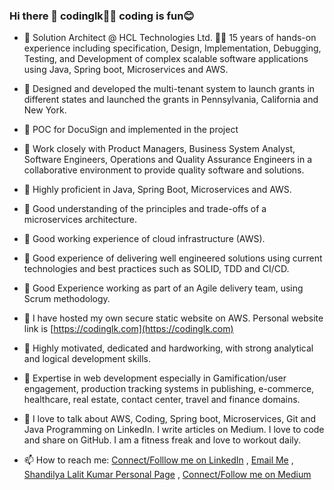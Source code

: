 ### Hi there 👋 codinglk👨‍💻 coding is fun😊

<!--
**codinglk/codinglk** is a ✨ _special_ ✨ repository because its `README.md` (this file) appears on your GitHub profile.

Here are some ideas to get you started:

- 🔭 I’m currently working on Java, Spring Boot, Microservices and AWS. 13 years of professional IT experience including specification, Design, Implementation, Debugging, Testing, and Development of complex scalable software applications using Java, Springboot and AWS.
- 🌱 I’m currently learning ...
- 👯 I’m looking to collaborate on ...
- 🤔 I’m looking for help with ...
- 💬 Ask me about ...
- 📫 How to reach me: ...
- 😄 Pronouns: ...
- ⚡ Fun fact: ...
-->
- 🔭 Solution Architect @ HCL Technologies Ltd. 🧑‍💻 15 years of hands-on experience including specification, Design, Implementation, Debugging, Testing, and Development of complex scalable software applications using Java, Spring boot, Microservices and AWS. 

- 🔭 Designed and developed the multi-tenant system to launch grants in different states and launched the grants in Pennsylvania, California and New York.
 
- 🔭 POC for DocuSign and implemented in the project

- 🔭 Work closely with Product Managers, Business System Analyst, Software Engineers, Operations and Quality Assurance Engineers in a collaborative environment to provide quality software and solutions. 

- 🔭 Highly proficient in Java, Spring Boot, Microservices and AWS.

- 🔭 Good understanding of the principles and trade-offs of a microservices architecture.

- 🔭 Good working experience of cloud infrastructure (AWS).

- 🔭 Good experience of delivering well engineered solutions using current technologies and best practices such as SOLID, TDD and CI/CD.

- 🔭 Good Experience working as part of an Agile delivery team, using Scrum methodology.

- 🔭 I have hosted my own secure static website on AWS. Personal website link is [https://codinglk.com](https://codinglk.com)

- 🔭 Highly motivated, dedicated and hardworking, with strong analytical and logical development skills.

- 🔭 Expertise in web development especially in Gamification/user engagement, production tracking systems in publishing, e-commerce, healthcare, real estate, contact center, travel and finance domains.

- 🔭 I love to talk about AWS, Coding, Spring boot, Microservices, Git and Java Programming on LinkedIn. I write articles on Medium. I love to code and share on GitHub. I am a fitness freak and love to workout daily.

- 📫 How to reach me: [Connect/Folllow me on LinkedIn](https://www.linkedin.com/in/codinglk/) , [Email Me](mailto:lalit.kumar8618@gmail.com) , [Shandilya Lalit Kumar Personal Page](https://codinglk.com) , [Connect/Follow me on Medium](https://medium.com/@codinglk)
